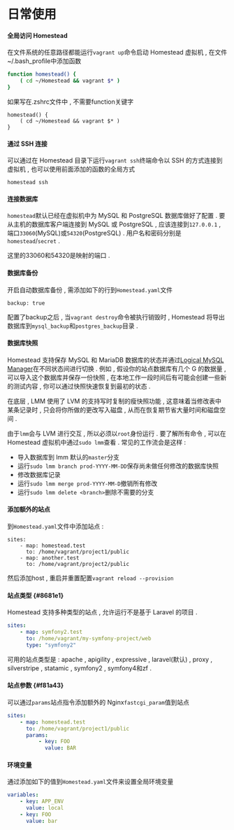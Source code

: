 # 日常使用

#### 全局访问 Homestead

在文件系统的任意路径都能运行`vagrant up`命令启动 Homestead 虚拟机 , 在文件~/.bash\_profile中添加函数

```bash
function homestead() {
    ( cd ~/Homestead && vagrant $* )
}
```

如果写在.zshrc文件中 , 不需要function关键字

```
homestead() {
    ( cd ~/Homestead && vagrant $* )
}
```

#### 通过 SSH 连接

可以通过在 Homestead 目录下运行`vagrant ssh`终端命令以 SSH 的方式连接到虚拟机 , 也可以使用前面添加的函数的全局方式

```
homestead ssh
```

#### 连接数据库

`homestead`默认已经在虚拟机中为 MySQL 和 PostgreSQL 数据库做好了配置 . 要从主机的数据库客户端连接到 MySQL 或 PostgreSQL , 应该连接到`127.0.0.1` , 端口`33060`\(MySQL\)或`54320`\(PostgreSQL\) . 用户名和密码分别是`homestead`/`secret` .

这里的33060和54320是映射的端口 .

#### 数据库备份

开启自动数据库备份 , 需添加如下的行到`Homestead.yaml`文件

```
backup: true
```

配置了backup之后 , 当`vagrant destroy`命令被执行销毁时 , Homestead 将导出数据库到`mysql_backup`和`postgres_backup`目录 .

#### 数据库快照

Homestead 支持保存 MySQL 和 MariaDB 数据库的状态并通过[Logical MySQL Manager](https://github.com/Lullabot/lmm)在不同状态间进行切换 . 例如 , 假设你的站点数据库有几个 G 的数据量 , 可以导入这个数据库并保存一份快照 , 在本地工作一段时间后有可能会创建一些新的测试内容 , 你可以通过快照快速恢复到最初的状态 .

在底层 , LMM 使用了 LVM 的支持写时复制的瘦快照功能 , 这意味着当修改表中某条记录时 , 只会将你所做的更改写入磁盘 , 从而在恢复期节省大量时间和磁盘空间 .

由于`lmm`会与 LVM 进行交互 , 所以必须以`root`身份运行 . 要了解所有命令 , 可以在 Homestead 虚拟机中通过`sudo lmm`查看 . 常见的工作流会是这样 :

* 导入数据库到 lmm 默认的`master`分支
* 运行`sudo lmm branch prod-YYYY-MM-DD`保存尚未做任何修改的数据库快照
* 修改数据库记录
* 运行`sudo lmm merge prod-YYYY-MM-D`撤销所有修改
* 运行`sudo lmm delete <branch>`删除不需要的分支

#### 添加额外的站点

到`Homestead.yaml`文件中添加站点 :

```
sites:
    - map: homestead.test
      to: /home/vagrant/project1/public
    - map: another.test
      to: /home/vagrant/project2/public
```

然后添加host , 重启并重置配置`vagrant reload --provision`

#### 站点类型 {#8681e1}

Homestead 支持多种类型的站点 , 允许运行不是基于 Laravel 的项目 .

```yaml
sites:
    - map: symfony2.test
      to: /home/vagrant/my-symfony-project/web
      type: "symfony2"
```

可用的站点类型是 : apache , apigility , expressive , laravel\(默认\) , proxy , silverstripe , statamic , symfony2 , symfony4和zf . 

#### 站点参数 {#f81a43}

可以通过`params`站点指令添加额外的 Nginx`fastcgi_param`值到站点

```yaml
sites:
    - map: homestead.test
      to: /home/vagrant/project1/public
      params:
          - key: FOO
            value: BAR
```

#### 环境变量

通过添加如下的值到`Homestead.yaml`文件来设置全局环境变量

```yaml
variables:
    - key: APP_ENV
      value: local
    - key: FOO
      value: bar
```



